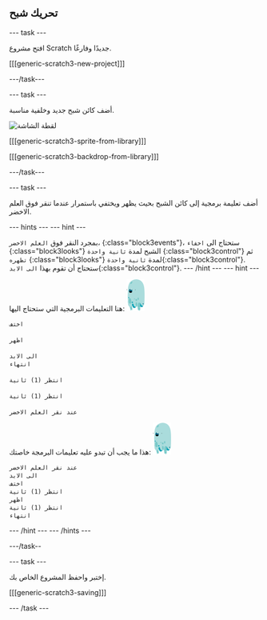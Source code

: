 ## تحريك شبح

\--- task \---

افتح مشروع Scratch جديدًا وفارغًا.

[[[generic-scratch3-new-project]]]

\---/task\---

\--- task \---

أضف كائن شبح جديد وخلفية مناسبة.

![لقطة الشاشة](images/ghost-ghost.png)

[[[generic-scratch3-sprite-from-library]]]

[[[generic-scratch3-backdrop-from-library]]]

\---/task\---

\--- task \---

أضف تعليمة برمجية إلى كائن الشبح بحيث يظهر ويختفي باستمرار عندما تنقر فوق العلم الاخضر.

\--- hints \--- \--- hint \---

بمجرد النقر فوق `العلم الاخضر`، {:class="block3events"}، ستحتاج الى `اخفاء` {:class="block3looks"} الشبح لمدة `ثانية واحدة` {:class="block3control"} ثم `تظهره` {:class="block3looks"} لمدة `ثانية واحدة`{:class="block3control"}. ستحتاج أن تقوم بهذا `الى الابد`{:class="block3control"}. \--- /hint \--- \--- hint \---

هنا التعليمات البرمجية التي ستحتاج اليها: ![كائن الشبح](images/ghost-sprite.png)

```blocks3
اختف

اظهر

الى الابد
انتهاء

انتظر (1) ثانية

انتظر (1) ثانية

عند نقر العلم الاخضر
```

هذا ما يجب أن تبدو عليه تعليمات البرمجة خاصتك: ![كائن الشبح](images/ghost-sprite.png)

```blocks3
عند نقر العلم الاخضر
الى الابد
اختف
انتظر (1) ثانية
اظهر
انتظر (1) ثانية
انتهاء
```

\--- /hint \--- \--- /hints \---

\---/task--

\--- task \---

إختبر واحفظ المشروع الخاص بك.

[[[generic-scratch3-saving]]]

\--- /task \---